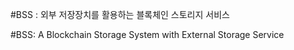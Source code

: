 #BSS : 외부 저장장치를 활용하는 블록체인 스토리지 서비스

#BSS: A Blockchain Storage System with External Storage Service
